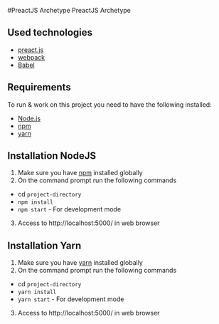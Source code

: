 #PreactJS Archetype
PreactJS Archetype

## Used technologies
- [preact.js](https://preactjs.com/)
- [webpack](https://webpack.github.io/)
- [Babel](https://babeljs.io/)

## Requirements
To run & work on this project you need to have the following installed:
- [Node.js](http://nodejs.org/)
- [npm](https://www.npmjs.org/)
- [yarn](https://github.com/yarnpkg/yarn)

## Installation NodeJS
1. Make sure you have [npm](https://www.npmjs.org/) installed globally
2. On the command prompt run the following commands
- cd `project-directory`
- `npm install`
- `npm start` - For development mode
3. Access to http://localhost:5000/ in web browser

## Installation Yarn
1. Make sure you have [yarn](https://github.com/yarnpkg/yarn) installed globally
2. On the command prompt run the following commands
- cd `project-directory`
- `yarn install`
- `yarn start` - For development mode
3. Access to http://localhost:5000/ in web browser
